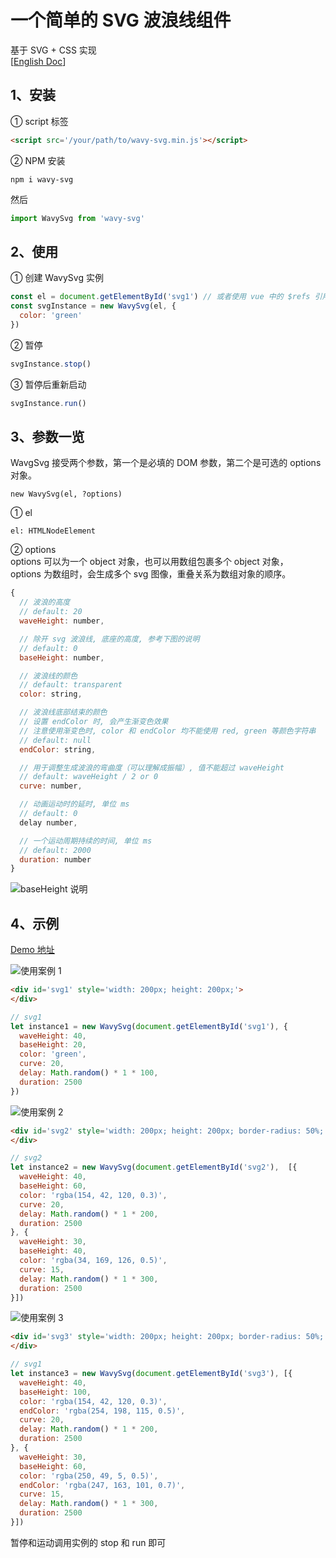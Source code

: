 # 一个简单的 SVG 波浪线组件
基于 SVG + CSS 实现<br>
[[English Doc](https://github.com/menyouneko/wavy-svg/blob/master/README.md)]

## 1、安装
① script 标签
```html
<script src='/your/path/to/wavy-svg.min.js'></script>
```
② NPM 安装
```
npm i wavy-svg
```
然后
```javascript
import WavySvg from 'wavy-svg'
```


## 2、使用
① 创建 WavySvg 实例
```javascript
const el = document.getElementById('svg1') // 或者使用 vue 中的 $refs 引用也可以
const svgInstance = new WavySvg(el, {
  color: 'green'
})
```
② 暂停
```javascript
svgInstance.stop()
```
③ 暂停后重新启动
```javascript
svgInstance.run()
```

## 3、参数一览
WavgSvg 接受两个参数，第一个是必填的 DOM 参数，第二个是可选的 options 对象。
```javaascript
new WavySvg(el, ?options)
```
① el <br>
```
el: HTMLNodeElement
```

② options <br>
options 可以为一个 object 对象，也可以用数组包裹多个 object 对象， <br>
options 为数组时，会生成多个 svg 图像，重叠关系为数组对象的顺序。
```js
{
  // 波浪的高度
  // default: 20
  waveHeight: number,

  // 除开 svg 波浪线, 底座的高度, 参考下图的说明
  // default: 0
  baseHeight: number,

  // 波浪线的颜色
  // default: transparent
  color: string,

  // 波浪线底部结束的颜色
  // 设置 endColor 时, 会产生渐变色效果
  // 注意使用渐变色时, color 和 endColor 均不能使用 red, green 等颜色字符串
  // default: null
  endColor: string,

  // 用于调整生成波浪的弯曲度（可以理解成振幅）, 值不能超过 waveHeight
  // default: waveHeight / 2 or 0
  curve: number,

  // 动画运动时的延时, 单位 ms
  // default: 0
  delay number,

  // 一个运动周期持续的时间, 单位 ms
  // default: 2000
  duration: number
}
```
![baseHeight 说明](https://menyouneko.github.io/wavy-svg/examples/img/Snipaste_2019-04-12_14-26-42.png)

## 4、示例
[Demo 地址](https://menyouneko.github.io/wavy-svg/examples/index.html)

![使用案例 1](https://menyouneko.github.io/wavy-svg/examples/img/1.gif)
```html
<div id='svg1' style='width: 200px; height: 200px;'>
</div>
```
```javascript
// svg1
let instance1 = new WavySvg(document.getElementById('svg1'), {
  waveHeight: 40,
  baseHeight: 20,
  color: 'green',
  curve: 20,
  delay: Math.random() * 1 * 100,
  duration: 2500
})
```

![使用案例 2](https://menyouneko.github.io/wavy-svg/examples/img/2.gif)
```html
<div id='svg2' style='width: 200px; height: 200px; border-radius: 50%; overflow: hidden;'>
</div>
```
```javascript
// svg2
let instance2 = new WavySvg(document.getElementById('svg2'),  [{
  waveHeight: 40,
  baseHeight: 60,
  color: 'rgba(154, 42, 120, 0.3)',
  curve: 20,
  delay: Math.random() * 1 * 200,
  duration: 2500
}, {
  waveHeight: 30,
  baseHeight: 40,
  color: 'rgba(34, 169, 126, 0.5)',
  curve: 15,
  delay: Math.random() * 1 * 300,
  duration: 2500
}])
```

![使用案例 3](https://menyouneko.github.io/wavy-svg/examples/img/3.gif)
```html
<div id='svg3' style='width: 200px; height: 200px; border-radius: 50%; overflow: hidden;'>
</div>
```
```javascript
// svg1
let instance3 = new WavySvg(document.getElementById('svg3'), [{
  waveHeight: 40,
  baseHeight: 100,
  color: 'rgba(154, 42, 120, 0.3)',
  endColor: 'rgba(254, 198, 115, 0.5)',
  curve: 20,
  delay: Math.random() * 1 * 200,
  duration: 2500
}, {
  waveHeight: 30,
  baseHeight: 60,
  color: 'rgba(250, 49, 5, 0.5)',
  endColor: 'rgba(247, 163, 101, 0.7)',
  curve: 15,
  delay: Math.random() * 1 * 300,
  duration: 2500
}])
```

暂停和运动调用实例的 stop 和 run 即可